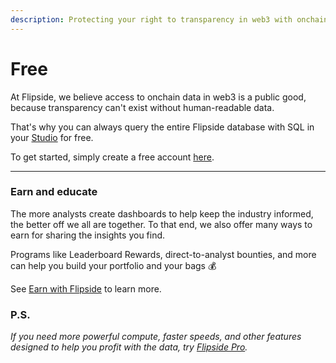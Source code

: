 ```yaml
---
description: Protecting your right to transparency in web3 with onchain data
---
```


# Free

At Flipside, we believe access to onchain data in web3 is a public good, because transparency can't exist without human-readable data.&#x20;

That's why you can always query the entire Flipside database with SQL in your [Studio](https://flipside.new) for free.

To get started, simply create a free account [here](https://flipsidecrypto.com).

***

### Earn and educate

The more analysts create dashboards to help keep the industry informed, the better off we all are together. To that end, we also offer many ways to earn for sharing the insights you find.

Programs like Leaderboard Rewards, direct-to-analyst bounties, and more can help you build your portfolio and your bags 💰

See [Earn with Flipside](../../../earn/flipside-earn.md) to learn more.



### P.S.

_If you need more powerful compute, faster speeds, and other features designed to help you profit with the data, try_ [_Flipside Pro_](https://app.gitbook.com/o/-LdEn7uFmFX9w2zbU4Eu/s/-LdEnDLYh6Su5z7LbnEZ/\~/changes/488/choose-your-flipside-tier/pro)_._
